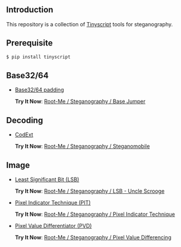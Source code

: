 ## Introduction

This repository is a collection of [Tinyscript](https://github.com/dhondta/python-tinyscript/) tools for steganography.

## Prerequisite

```sh
$ pip install tinyscript
```

## Base32/64

- [Base32/64 padding](https://gist.github.com/dhondta/90a07d9d106775b0cd29bb51ffe15954)

    **Try It Now**: [Root-Me / Steganography / Base Jumper](https://www.root-me.org/en/Challenges/Steganography/Base-Jumper)


## Decoding

- [CodExt](https://github.com/dhondta/python-codext#usage-cli-tool)

    **Try It Now**: [Root-Me / Steganography / Steganomobile](https://www.root-me.org/en/Challenges/Steganography/Steganomobile)


## Image

- [Least Significant Bit (LSB)](https://gist.github.com/dhondta/d2151c82dcd9a610a7380df1c6a0272c)

    **Try It Now**: [Root-Me / Steganography / LSB - Uncle Scrooge](https://www.root-me.org/en/Challenges/Steganography/LSB-Uncle-Scrooge-249)

- [Pixel Indicator Technique (PIT)](https://gist.github.com/dhondta/30abb35bb8ee86109d17437b11a1477a)

    **Try It Now**: [Root-Me / Steganography / Pixel Indicator Technique](https://www.root-me.org/en/Challenges/Steganography/Pixel-Indicator-Technique)

- [Pixel Value Differentiator (PVD)](https://gist.github.com/dhondta/feaf4f5fb3ed8d1eb7515abe8cde4880)

    **Try It Now**: [Root-Me / Steganography / Pixel Value Differencing](https://www.root-me.org/en/Challenges/Steganography/Pixel-Value-Differencing)


